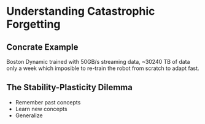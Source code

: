 # Understanding Catastrophic Forgetting

## Concrate Example

Boston Dynamic trained with 50GB/s streaming data, ~30240 TB of data only a week which imposible to re-train the robot from scratch to adapt fast.

## The Stability-Plasticity Dilemma

- Remember past concepts
- Learn new concepts
- Generalize

